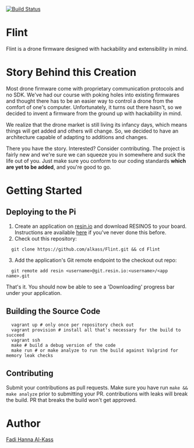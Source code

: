 [![Build Status](https://travis-ci.com/Alkass/Flint.svg?token=5HdMqhthhyUjijBZQvCS&branch=master)](https://travis-ci.com/Alkass/Flint)

# Flint
Flint is a drone firmware designed with hackability and extensibility in mind.

# Story Behind this Creation
Most drone firmware come with proprietary communication protocols and no SDK. We've had our course with poking holes into existing firmwares and thought there has to be an easier way to control a drone from the comfort of one's computer. Unfortunately, it turns out there hasn't, so we decided to invent a firmware from the ground up with hackability in mind.

We realize that the drone market is still living its infancy days, which means things will get added and others will change. So, we decided to have an architecture capable of adapting to additions and changes.

There you have the story. Interested? Consider contributing. The project is fairly new and we're sure we can squeeze you in somewhere and suck the life out of you. Just make sure you conform to our coding standards <b>which are yet to be added</b>, and you're good to go.

# Getting Started
## Deploying to the Pi
1. Create an application on [resin.io](https://resin.io) and download RESINOS to your board. Instructions are available [here](https://docs.resin.io/raspberrypi3/cpp/getting-started/) if you've never done this before.
2. Check out this repository:
```shell
  git clone https://github.com/alkass/Flint.git && cd Flint
```
3. Add the application's Git remote endpoint to the checkout out repo:
```shell
  git remote add resin <username>@git.resin.io:<username>/<app name>.git
```
That's it. You should now be able to see a 'Downloading' progress bar under your application.

## Building the Source Code
```shell
  vagrant up # only once per repository check out
  vagrant provision # install all that's necessary for the build to succeed
  vagrant ssh
  make # build a debug version of the code
  make run # or make analyze to run the build against Valgrind for memory leak checks
```

## Contributing
Submit your contributions as pull requests. Make sure you have run `make && make analyze` prior to submitting your PR. contributions with leaks will break the build. PR that breaks the build won't get approved.

# Author
[Fadi Hanna Al-Kass](https://github.com/alkass)
